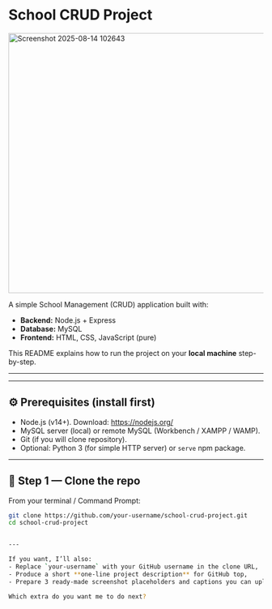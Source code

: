 # School CRUD Project

<img width="1907" height="513" alt="Screenshot 2025-08-14 102643" src="https://github.com/user-attachments/assets/38a34803-e4e6-4c3e-a710-f8ddf6254cac" />

A simple School Management (CRUD) application built with:
- **Backend:** Node.js + Express
- **Database:** MySQL
- **Frontend:** HTML, CSS, JavaScript (pure)
  
This README explains how to run the project on your **local machine** step-by-step.

---

---

## ⚙️ Prerequisites (install first)
- Node.js (v14+). Download: https://nodejs.org/  
- MySQL server (local) or remote MySQL (Workbench / XAMPP / WAMP).  
- Git (if you will clone repository).  
- Optional: Python 3 (for simple HTTP server) or `serve` npm package.

---
 
## 🔽 Step 1 — Clone the repo
From your terminal / Command Prompt:
```bash
git clone https://github.com/your-username/school-crud-project.git
cd school-crud-project


---

If you want, I’ll also:
- Replace `your-username` with your GitHub username in the clone URL,
- Produce a short **one-line project description** for GitHub top,
- Prepare 3 ready-made screenshot placeholders and captions you can upload.

Which extra do you want me to do next?



